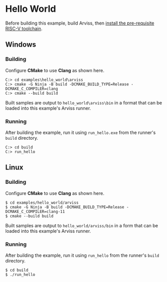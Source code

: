# Hello World

Before building this example, build Arviss, then [install the pre-requisite RISC-V toolchain](../../README.md).

## Windows

### Building

Configure **CMake** to use **Clang** as shown here.

```
C:> cd examples\hello_world\arviss
C:> cmake -G Ninja -B build -DCMAKE_BUILD_TYPE=Release -DCMAKE_C_COMPILER=clang
C:> cmake --build build
```

Built samples are output to `hello_world\arviss\bin` in a format that can be loaded into this example's Arviss runner.

### Running

After building the example, run it using `run_hello.exe` from the runner's `build` directory.

```
C:> cd build
C:> run_hello
```

## Linux

### Building

Configure **CMake** to use **Clang** as shown here.

```shell
$ cd examples/hello_world/arviss
$ cmake -G Ninja -B build -DCMAKE_BUILD_TYPE=Release -DCMAKE_C_COMPILER=clang-11
$ cmake --build build
```

Built samples are output to `hello_world/arviss/bin` in a form that can be loaded into this example's Arviss runner.

### Running

After building the example, run it using `run_hello` from the runner's `build` directory.

```shell
$ cd build
$ ./run_hello
```
